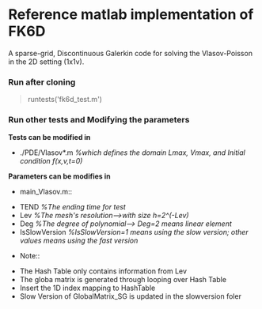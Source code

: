 # Reference matlab implementation of FK6D

A sparse-grid, Discontinuous Galerkin code for solving the Vlasov-Poisson 
in the 2D setting (1x1v).

### Run after cloning

> runtests('fk6d_test.m')

### Run other tests and Modifying the parameters

**Tests can be modified in**
* ./PDE/Vlasov*.m
*%which defines the domain Lmax, Vmax, and Initial condition f(x,v,t=0)*

**Parameters can be modifies in**
* main_Vlasov.m::
 - TEND *%The ending time for test*
 - Lev  *%The mesh's resolution-->with size h=2^(-Lev)*
 - Deg  *%The degree of polynomial--> Deg=2 means linear element*
 - IsSlowVersion *%IsSlowVersion=1 means using the slow version; other values means using the fast version*
 
* Note::
 - The Hash Table only contains information from Lev
 - The globa matrix is generated through looping over Hash Table
 - Insert the 1D index mapping to HashTable
 - Slow Version of GlobalMatrix_SG is updated in the slowversion foler
